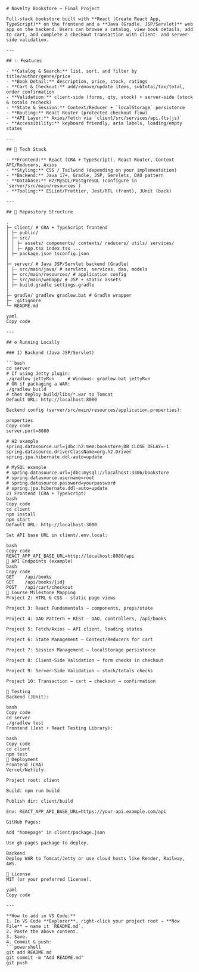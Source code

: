 ```
# Novelty Bookstore — Final Project

Full-stack bookstore built with **React (Create React App, TypeScript)** on the frontend and a **Java (Gradle, JSP/Servlet)** web app on the backend. Users can browse a catalog, view book details, add to cart, and complete a checkout transaction with client- and server-side validation.

---

## ✨ Features

- **Catalog & Search:** list, sort, and filter by title/author/genre/price  
- **Book Detail:** description, price, stock, ratings  
- **Cart & Checkout:** add/remove/update items, subtotal/tax/total, order confirmation  
- **Validation:** client-side (forms, qty, stock) + server-side (stock & totals recheck)  
- **State & Session:** Context/Reducer + `localStorage` persistence  
- **Routing:** React Router (protected checkout flow)  
- **API Layer:** Axios/fetch via `client/src/services/api.(ts|js)`  
- **Accessibility:** keyboard friendly, aria labels, loading/empty states

---

## 🧱 Tech Stack

- **Frontend:** React (CRA + TypeScript), React Router, Context API/Reducers, Axios  
- **Styling:** CSS / Tailwind (depending on your implementation)  
- **Backend:** Java 17+, Gradle, JSP, Servlets, DAO pattern  
- **Database:** H2/MySQL/PostgreSQL (configure in `server/src/main/resources`)  
- **Tooling:** ESLint/Prettier, Jest/RTL (front), JUnit (back)

---

## 📂 Repository Structure

.
├─ client/ # CRA + TypeScript frontend
│ ├─ public/
│ ├─ src/
│ │ ├─ assets/ components/ contexts/ reducers/ utils/ services/
│ │ ├─ App.tsx index.tsx ...
│ ├─ package.json tsconfig.json
│
├─ server/ # Java JSP/Servlet backend (Gradle)
│ ├─ src/main/java/ # servlets, services, dao, models
│ ├─ src/main/resources/ # application config
│ ├─ src/main/webapp/ # JSP + static assets
│ ├─ build.gradle settings.gradle
│
├─ gradle/ gradlew gradlew.bat # Gradle wrapper
├─ .gitignore
└─ README.md

yaml
Copy code

---

## ⚙️ Running Locally

### 1) Backend (Java JSP/Servlet)

```bash
cd server
# If using Jetty plugin:
./gradlew jettyRun     # Windows: gradlew.bat jettyRun
# OR if packaging a WAR:
./gradlew build
# then deploy build/libs/*.war to Tomcat
Default URL: http://localhost:8080

Backend config (server/src/main/resources/application.properties):

properties
Copy code
server.port=8080

# H2 example
spring.datasource.url=jdbc:h2:mem:bookstore;DB_CLOSE_DELAY=-1
spring.datasource.driverClassName=org.h2.Driver
spring.jpa.hibernate.ddl-auto=update

# MySQL example
# spring.datasource.url=jdbc:mysql://localhost:3306/bookstore
# spring.datasource.username=root
# spring.datasource.password=yourpassword
# spring.jpa.hibernate.ddl-auto=update
2) Frontend (CRA + TypeScript)
bash
Copy code
cd client
npm install
npm start
Default URL: http://localhost:3000

Set API base URL in client/.env.local:

bash
Copy code
REACT_APP_API_BASE_URL=http://localhost:8080/api
🔌 API Endpoints (example)
bash
Copy code
GET    /api/books
GET    /api/books/{id}
POST   /api/cart/checkout
🧭 Course Milestone Mapping
Project 2: HTML & CSS — static page views

Project 3: React Fundamentals — components, props/state

Project 4: DAO Pattern + REST — DAO, controllers, /api/books

Project 5: Fetch/Axios — API client, loading states

Project 6: State Management — Context/Reducers for cart

Project 7: Session Management — localStorage persistence

Project 8: Client-Side Validation — form checks in checkout

Project 9: Server-Side Validation — stock/totals checks

Project 10: Transaction — cart → checkout → confirmation

🧪 Testing
Backend (JUnit):

bash
Copy code
cd server
./gradlew test
Frontend (Jest + React Testing Library):

bash
Copy code
cd client
npm test
🚀 Deployment
Frontend (CRA)
Vercel/Netlify:

Project root: client

Build: npm run build

Publish dir: client/build

Env: REACT_APP_API_BASE_URL=https://your-api.example.com/api

GitHub Pages:

Add "homepage" in client/package.json

Use gh-pages package to deploy.

Backend
Deploy WAR to Tomcat/Jetty or use cloud hosts like Render, Railway, AWS.

📄 License
MIT (or your preferred license).

yaml
Copy code

---

**How to add in VS Code:**  
1. In VS Code **Explorer**, right-click your project root → **New File** → name it `README.md`.  
2. Paste the above content.  
3. Save.  
4. Commit & push:
```powershell
git add README.md
git commit -m "Add README.md"
git push

```